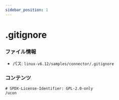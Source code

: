```yaml
---
sidebar_position: 1
---
```

# .gitignore

### ファイル情報

- パス: `linux-v6.12/samples/connector/.gitignore`

### コンテンツ

```gitignore
# SPDX-License-Identifier: GPL-2.0-only
/ucon

```
